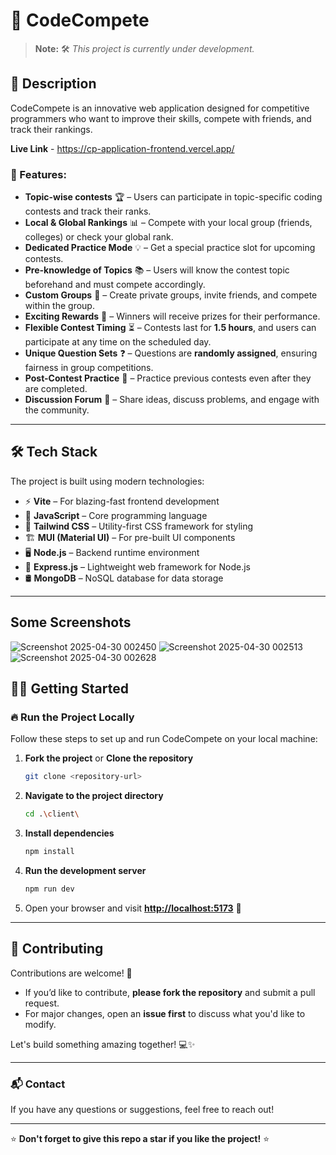 # 🚀 CodeCompete

> **Note:** 🛠️ *This project is currently under development.*

## 📃 Description
CodeCompete is an innovative web application designed for competitive programmers who want to improve their skills, compete with friends, and track their rankings. 

**Live Link** - https://cp-application-frontend.vercel.app/

### 🌟 Features:
- **Topic-wise contests** 🏆 – Users can participate in topic-specific coding contests and track their ranks.
- **Local & Global Rankings** 📊 – Compete with your local group (friends, colleges) or check your global rank.
- **Dedicated Practice Mode** 💡 – Get a special practice slot for upcoming contests.
- **Pre-knowledge of Topics** 📚 – Users will know the contest topic beforehand and must compete accordingly.
- **Custom Groups** 👥 – Create private groups, invite friends, and compete within the group.
- **Exciting Rewards** 🎁 – Winners will receive prizes for their performance.
- **Flexible Contest Timing** ⏳ – Contests last for **1.5 hours**, and users can participate at any time on the scheduled day.
- **Unique Question Sets** ❓ – Questions are **randomly assigned**, ensuring fairness in group competitions.
- **Post-Contest Practice** 🔄 – Practice previous contests even after they are completed.
- **Discussion Forum** 💬 – Share ideas, discuss problems, and engage with the community.

---

## 🛠️ Tech Stack

The project is built using modern technologies:

- ⚡ **Vite** – For blazing-fast frontend development
- 📜 **JavaScript** – Core programming language
- 🎨 **Tailwind CSS** – Utility-first CSS framework for styling
- 🏗 **MUI (Material UI)** – For pre-built UI components
- 🖥 **Node.js** – Backend runtime environment
- 🚀 **Express.js** – Lightweight web framework for Node.js
- 🛢 **MongoDB** – NoSQL database for data storage

---

## Some Screenshots
![Screenshot 2025-04-30 002450](https://github.com/user-attachments/assets/35e2e99d-057a-4f2f-b05e-8c6b6f398c6d)
![Screenshot 2025-04-30 002513](https://github.com/user-attachments/assets/596984b2-afac-44db-8755-6c2e453d2ea5)
![Screenshot 2025-04-30 002628](https://github.com/user-attachments/assets/ae49ce46-e6d9-4e26-831a-01f7dfe26710)



## 🏃‍♂️ Getting Started

### 🔥 Run the Project Locally
Follow these steps to set up and run CodeCompete on your local machine:

1. **Fork the project** or **Clone the repository**
   ```sh
   git clone <repository-url>
   ```
2. **Navigate to the project directory**
   ```sh
   cd .\client\
   ```
3. **Install dependencies**
   ```sh
   npm install
   ```
4. **Run the development server**
   ```sh
   npm run dev
   ```
5. Open your browser and visit **[http://localhost:5173](http://localhost:5173)** 🎉

---

## 🤝 Contributing

Contributions are welcome! 🚀

- If you’d like to contribute, **please fork the repository** and submit a pull request.
- For major changes, open an **issue first** to discuss what you'd like to modify.

Let's build something amazing together! 💻✨

---

### 📬 Contact
If you have any questions or suggestions, feel free to reach out!

---

⭐ **Don't forget to give this repo a star if you like the project!** ⭐

